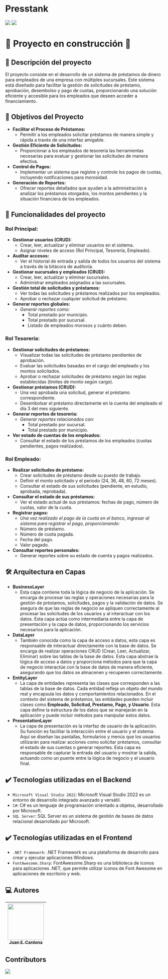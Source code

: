 ﻿<h1 align="left">Presstank</h1>
 <p align="left">
   <img src="https://img.shields.io/badge/STATUS-EN%20DESAROLLO-green">
     <img src="https://img.shields.io/github/stars/iamjuaness/Presstank?color=orange"
 </p>

 <h1 align="left">
  🚧 Proyecto en construcción 🚧</h1>
   <p></p>

## 📝 Descripción del proyecto
<p>
El proyecto consiste en el desarrollo de un sistema de préstamos de dinero para empleados de una empresa con múltiples sucursales. Este sistema está diseñado para facilitar la gestión de solicitudes de préstamo, aprobación, desembolso y pago de cuotas, proporcionando una solución eficiente y accesible para los empleados que deseen acceder a financiamiento.
</p>

## 🏁 Objetivos del Proyecto
- **Facilitar el Proceso de Préstamos:**
  - Permitir a los empleados solicitar préstamos de manera simple y rápida a través de una interfaz amigable.
- **Gestión Eficiente de Solicitudes:**
  - Proporcionar a los empleados de tesorería las herramientas necesarias para evaluar y gestionar las solicitudes de manera efectiva.
- **Control de Pagos:**
  - Implementar un sistema que registre y controle los pagos de cuotas, incluyendo notificaciones para morosidad.
- **Generación de Reportes:**
  - Ofrecer reportes detallados que ayuden a la administración a analizar los préstamos otorgados, los montos pendientes y la situación financiera de los empleados.

## 🔨 Funcionalidades del proyecto
### Rol Principal:
- **Gestionar usuarios (CRUD):**
  - Crear, leer, actualizar y eliminar usuarios en el sistema.
  - Asignar niveles de acceso (Rol Principal, Tesorería, Empleado).
- **Auditar accesos:**
  - Ver el historial de entrada y salida de todos los usuarios del sistema a través de la bitácora de auditoría.
- **Gestionar sucursales y empleados (CRUD):**
  - Crear, leer, actualizar y eliminar sucursales.
  - Administrar empleados asignados a las sucursales.
- **Gestión total de solicitudes y préstamos:**
  - Ver todas las solicitudes y préstamos realizados por los empleados.
  - Aprobar o rechazar cualquier solicitud de préstamo.
- **Generar reportes globales:**
  - *Generar reportes como:*
    - Total prestado por municipio.
    - Total prestado por sucursal.
    - Listado de empleados morosos y cuánto deben.

### Rol Tesorería:
- **Gestionar solicitudes de préstamos:**
  - Visualizar todas las solicitudes de préstamo pendientes de aprobación.
  - Evaluar las solicitudes basadas en el cargo del empleado y los montos solicitados.
  - Aprobar o rechazar solicitudes de préstamo según las reglas establecidas (límites de monto según cargo).
- **Gestionar préstamos (CRUD):**
  - Una vez aprobada una solicitud, generar el préstamo correspondiente.
  - Desembolsar el préstamo directamente en la cuenta del empleado el día 3 del mes siguiente.
- **Generar reportes de tesorería:**
  - *Generar reportes relacionados con:*
    - Total prestado por sucursal.
    - Total prestado por municipio.
- **Ver estado de cuentas de los empleados:**
  - Consultar el estado de los préstamos de los empleados (cuotas pendientes, pagos realizados).

### Rol Empleado:
- **Realizar solicitudes de préstamo:**
  - Crear solicitudes de préstamo desde su puesto de trabajo.
  - Definir el monto solicitado y el periodo (24, 36, 48, 60, 72 meses).
  - Consultar el estado de sus solicitudes (pendiente, en estudio, aprobada, reprobada).
- **Consultar el estado de sus préstamos:**
  - Ver el estado actual de sus préstamos: fechas de pago, número de cuotas, valor de la cuota.
- **Registrar pagos:**
  - *Una vez realizado el pago de la cuota en el banco, ingresar al sistema para registrar el pago, proporcionando:*
   - Número de préstamo.
   - Número de cuota pagada.
   - Fecha del pago.
   - Valor pagado.
- **Consultar reportes personales:**
  - Generar reportes sobre su estado de cuenta y pagos realizados.


## 🛠️ Arquitectura en Capas
- **BusinessLayer**
  - Esta capa contiene toda la lógica de negocio de la aplicación. Se encarga de procesar las reglas y operaciones necesarias para la gestión de préstamos, solicitudes, pagos y la validación de datos. Se asegura de que las reglas de negocio se apliquen correctamente al procesar las solicitudes de los usuarios y al interactuar con los datos. Esta capa actúa como intermediaria entre la capa de presentación y la capa de datos, proporcionando los servicios necesarios para la aplicación.
- **DataLayer**
  - También conocida como la capa de acceso a datos, esta capa es responsable de interactuar directamente con la base de datos. Se encarga de realizar operaciones CRUD (Crear, Leer, Actualizar, Eliminar) sobre las tablas de la base de datos. Esta capa abstrae la lógica de acceso a datos y proporciona métodos para que la capa de negocio interactúe con la base de datos de manera eficiente, asegurando que los datos se almacenen y recuperen correctamente.
- **EntityLayer**
  - La capa de entidades representa las clases que corresponden a las tablas de la base de datos. Cada entidad refleja un objeto del mundo real y encapsula los datos y comportamientos relacionados. En el contexto del sistema de préstamos, las entidades pueden incluir clases como **Empleado, Solicitud, Prestamo, Pago, y Usuario**. Esta capa define la estructura de los datos que se manejarán en la aplicación y puede incluir métodos para manipular estos datos.
- **PresentationLayer**
  - La capa de presentación es la interfaz de usuario de la aplicación. Su función es facilitar la interacción entre el usuario y el sistema. Aquí se diseñan las pantallas, formularios y menús que los usuarios utilizarán para realizar acciones como solicitar préstamos, consultar el estado de sus cuentas o generar reportes. Esta capa es responsable de capturar la entrada del usuario y mostrar la salida, actuando como un puente entre la lógica de negocio y el usuario final.

## ✔️ Tecnologías utilizadas en el Backend
- `Microsoft Visual Studio 2022`:  Microsoft Visual Studio 2022 es un entorno de desarrollo integrado avanzado y versátil.
- `C#`: C# es un lenguaje de programación orientado a objetos, desarrollado por Microsoft.
- `SQL Server`: SQL Server es un sistema de gestión de bases de datos relacional desarrollado por Microsoft.

## ✔️ Tecnologías utilizadas en el Frontend
- `.NET Framework`: .NET Framework es una plataforma de desarrollo para crear y ejecutar aplicaciones Windows.
- `FontAwesome.Sharp`: FontAwesome.Sharp es una biblioteca de iconos para aplicaciones .NET, que permite utilizar iconos de Font Awesome en aplicaciones de escritorio y web.

## 💻 Autores

| [<img src="https://avatars.githubusercontent.com/u/104481229?v=4" width=115><br><sub>Juan E. Cardona</sub>](https://github.com/iamjuaness)
| :---: |


## Contributors

<a href="https://github.com/iamjuaness/Mi-Boleta/graphs/contributors">
  <img src="https://contrib.rocks/image?repo=iamjuaness/Presstank" />
</a>
